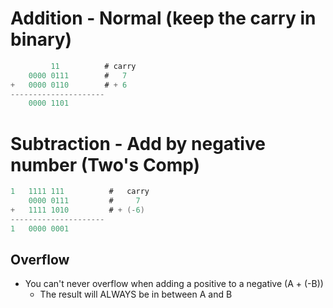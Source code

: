 # Addition - Normal (keep the carry in binary)

```c
         11          # carry
    0000 0111        #   7
+   0000 0110        # + 6
---------------------
    0000 1101
```

# Subtraction - Add by negative number (Two's Comp)

```c
1   1111 111          #   carry
    0000 0111         #     7
+   1111 1010         # + (-6)
---------------------
1   0000 0001
```

## Overflow

- You can't never overflow when adding a positive to a negative (A + (-B))
  - The result will ALWAYS be in between A and B
